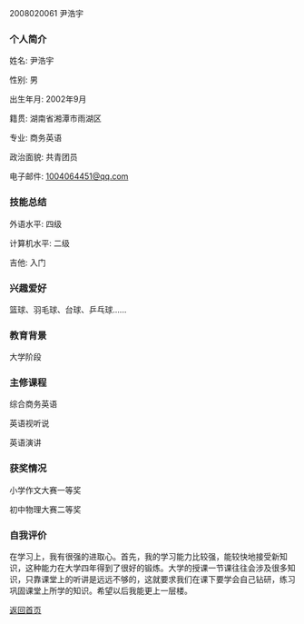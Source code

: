 2008020061                        尹浩宇


### 个人简介

姓名:  尹浩宇

性别:  男

出生年月:  2002年9月

籍贯:  湖南省湘潭市雨湖区

专业:  商务英语

政治面貌:  共青团员

电子邮件:  1004064451@qq.com

### 技能总结

外语水平:  四级

计算机水平:  二级

吉他:  入门

### 兴趣爱好

篮球、羽毛球、台球、乒乓球......

### 教育背景

大学阶段

### 主修课程

综合商务英语 

英语视听说

英语演讲

### 获奖情况

小学作文大赛一等奖

初中物理大赛二等奖

### 自我评价

在学习上，我有很强的进取心。首先，我的学习能力比较强，能较快地接受新知识，这种能力在大学四年得到了很好的锻炼。大学的授课一节课往往会涉及很多知识，只靠课堂上的听讲是远远不够的，这就要求我们在课下要学会自己钻研，练习巩固课堂上所学的知识。希望以后我能更上一层楼。 

[返回首页](C:\Users\Forever\Desktop\2001010001\index.html)

